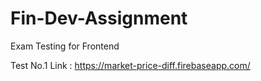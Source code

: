 # Fin-Dev-Assignment
Exam Testing for Frontend

Test No.1 Link : https://market-price-diff.firebaseapp.com/
